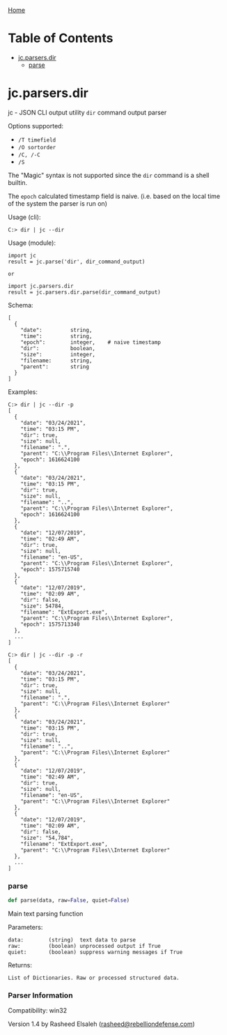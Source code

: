 [Home](https://kellyjonbrazil.github.io/jc/)
# Table of Contents

* [jc.parsers.dir](#jc.parsers.dir)
  * [parse](#jc.parsers.dir.parse)

<a id="jc.parsers.dir"></a>

# jc.parsers.dir

jc - JSON CLI output utility `dir` command output parser

Options supported:
- `/T timefield`
- `/O sortorder`
- `/C, /-C`
- `/S`

The "Magic" syntax is not supported since the `dir` command is a shell
builtin.

The `epoch` calculated timestamp field is naive. (i.e. based on the local
time of the system the parser is run on)

Usage (cli):

    C:> dir | jc --dir

Usage (module):

    import jc
    result = jc.parse('dir', dir_command_output)

    or

    import jc.parsers.dir
    result = jc.parsers.dir.parse(dir_command_output)

Schema:

    [
      {
        "date":         string,
        "time":         string,
        "epoch":        integer,    # naive timestamp
        "dir":          boolean,
        "size":         integer,
        "filename:      string,
        "parent":       string
      }
    ]

Examples:

    C:> dir | jc --dir -p
    [
      {
        "date": "03/24/2021",
        "time": "03:15 PM",
        "dir": true,
        "size": null,
        "filename": ".",
        "parent": "C:\\Program Files\\Internet Explorer",
        "epoch": 1616624100
      },
      {
        "date": "03/24/2021",
        "time": "03:15 PM",
        "dir": true,
        "size": null,
        "filename": "..",
        "parent": "C:\\Program Files\\Internet Explorer",
        "epoch": 1616624100
      },
      {
        "date": "12/07/2019",
        "time": "02:49 AM",
        "dir": true,
        "size": null,
        "filename": "en-US",
        "parent": "C:\\Program Files\\Internet Explorer",
        "epoch": 1575715740
      },
      {
        "date": "12/07/2019",
        "time": "02:09 AM",
        "dir": false,
        "size": 54784,
        "filename": "ExtExport.exe",
        "parent": "C:\\Program Files\\Internet Explorer",
        "epoch": 1575713340
      },
      ...
    ]

    C:> dir | jc --dir -p -r
    [
      {
        "date": "03/24/2021",
        "time": "03:15 PM",
        "dir": true,
        "size": null,
        "filename": ".",
        "parent": "C:\\Program Files\\Internet Explorer"
      },
      {
        "date": "03/24/2021",
        "time": "03:15 PM",
        "dir": true,
        "size": null,
        "filename": "..",
        "parent": "C:\\Program Files\\Internet Explorer"
      },
      {
        "date": "12/07/2019",
        "time": "02:49 AM",
        "dir": true,
        "size": null,
        "filename": "en-US",
        "parent": "C:\\Program Files\\Internet Explorer"
      },
      {
        "date": "12/07/2019",
        "time": "02:09 AM",
        "dir": false,
        "size": "54,784",
        "filename": "ExtExport.exe",
        "parent": "C:\\Program Files\\Internet Explorer"
      },
      ...
    ]

<a id="jc.parsers.dir.parse"></a>

### parse

```python
def parse(data, raw=False, quiet=False)
```

Main text parsing function

Parameters:

    data:        (string)  text data to parse
    raw:         (boolean) unprocessed output if True
    quiet:       (boolean) suppress warning messages if True

Returns:

    List of Dictionaries. Raw or processed structured data.

### Parser Information
Compatibility:  win32

Version 1.4 by Rasheed Elsaleh (rasheed@rebelliondefense.com)
